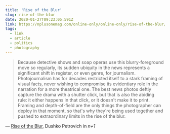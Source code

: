 ```yaml
---
title: 'Rise of the Blur'
slug: rise-of-the-blur
date: 2020-01-27T09:23:05.591Z
link: https://nplusonemag.com/online-only/online-only/rise-of-the-blur/
tags:
  - link
  - article
  - politics
  - photography
---
```


> Because detective shows and soap operas use this blurry-foreground move so regularly, its sudden ubiquity in the news represents a significant shift in register, or even genre, for journalism. Photojournalism has for decades restricted itself to a stark framing of visual facts, never wishing to compromise its evidentiary role in the narration for a more theatrical one. The best news photos deftly capture the drama with a shutter click, but that is also the abiding rule: it either happens in that click, or it doesn't make it to print. Framing and depth-of-field are the only things the photographer can deploy in that moment, so that's why they're being used together and pushed to extraordinary limits in the rise of the blur.

&mdash; [Rise of the Blur](https://nplusonemag.com/online-only/online-only/rise-of-the-blur/), Dushko Petrovich in _n+1_
